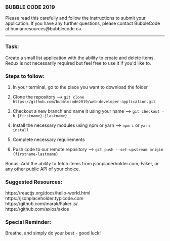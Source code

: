 <h3>BUBBLE CODE 2019</h3>
Please read this carefully and follow the instructions to submit your application.
If you have any further questions, please contact BubbleCode at humanresources@bubblecode.ca.

<hr />

<h3>Task:</h3>
Create a small list application with the ability to create and delete items. <br />
Redux is not necessarily required but feel free to use it if you'd like to.

<h3>Steps to follow:</h3>

1. In your terminal, go to the place you want to download the folder

2. Clone the repository --> `git clone https://github.com/bubblecode2019/web-developer-application.git`

3. Checkout a new branch and name it using your name  --> `git checkout -b {firstname}-{lastname}`

4. Install the necessary modules using npm or yarn --> `npm i` or `yarn install`

5. Complete necessary requirements

6. Push code to our remote repository --> `git push --set-upstream origin {firstname-lastname}`

Bonus:
Add the ability to fetch items from jsonplacerholder.com, Faker, or any other public API of your choice.

<h3>Suggested Resources:</h3>
https://reactjs.org/docs/hello-world.html <br />
https://jsonplaceholder.typicode.com <br />
https://github.com/marak/Faker.js/ <br />
https://github.com/axios/axios <br />

<h3>Special Reminder:</h3>
Breathe, and simply do your best - good luck!
